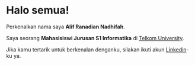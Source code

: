 # Halo semua! 

Perkenalkan nama saya **Alif Ranadian Nadhifah**.

Saya seorang **Mahasisiswi Jurusan S1 Informatika** di [Telkom University](https://telkomuniversity.ac.id/).
<!--
Saya bertanggung jawab pada kualitas materi iOS dengan dibekali [sertifikasi dari University of Toronto](https://www.coursera.org/account/accomplishments/specialization/CLKJD8XBXJ3M).\

Saya juga memiliki gelar [Google Associate Android Developer](https://www.credential.net/h5deoi5h) sejak 2019.\
-->
Jika kamu tertarik untuk berkenalan denganku, silakan ikuti akun [Linkedin](https://www.linkedin.com/in/alif-nadhifah/)-ku ya.

